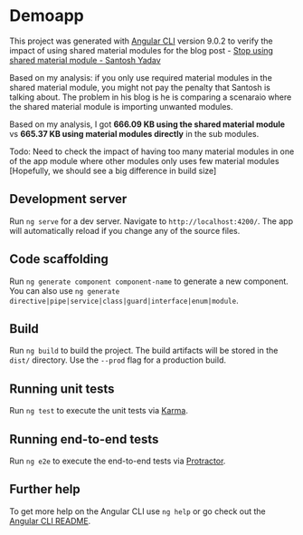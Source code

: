# Demoapp

This project was generated with [Angular CLI](https://github.com/angular/angular-cli) version 9.0.2 to verify the impact of using shared material modules for the blog post - [Stop using shared material module - Santosh Yadav](https://indepth.dev/stop-using-shared-material-module/)

Based on my analysis: if you only use required material modules in the shared material module, you might not pay the penalty that Santosh is talking about. The problem in his blog is he is comparing a scenaraio where the shared material module is importing unwanted modules.

Based on my analysis, I got **666.09 KB using the shared material module** vs **665.37 KB using material modules directly** in the sub modules.

Todo: Need to check the impact of having too many material modules in one of the app module where other modules only uses few material modules [Hopefully, we should see a big difference in build size]

## Development server

Run `ng serve` for a dev server. Navigate to `http://localhost:4200/`. The app will automatically reload if you change any of the source files.

## Code scaffolding

Run `ng generate component component-name` to generate a new component. You can also use `ng generate directive|pipe|service|class|guard|interface|enum|module`.

## Build

Run `ng build` to build the project. The build artifacts will be stored in the `dist/` directory. Use the `--prod` flag for a production build.

## Running unit tests

Run `ng test` to execute the unit tests via [Karma](https://karma-runner.github.io).

## Running end-to-end tests

Run `ng e2e` to execute the end-to-end tests via [Protractor](http://www.protractortest.org/).

## Further help

To get more help on the Angular CLI use `ng help` or go check out the [Angular CLI README](https://github.com/angular/angular-cli/blob/master/README.md).
